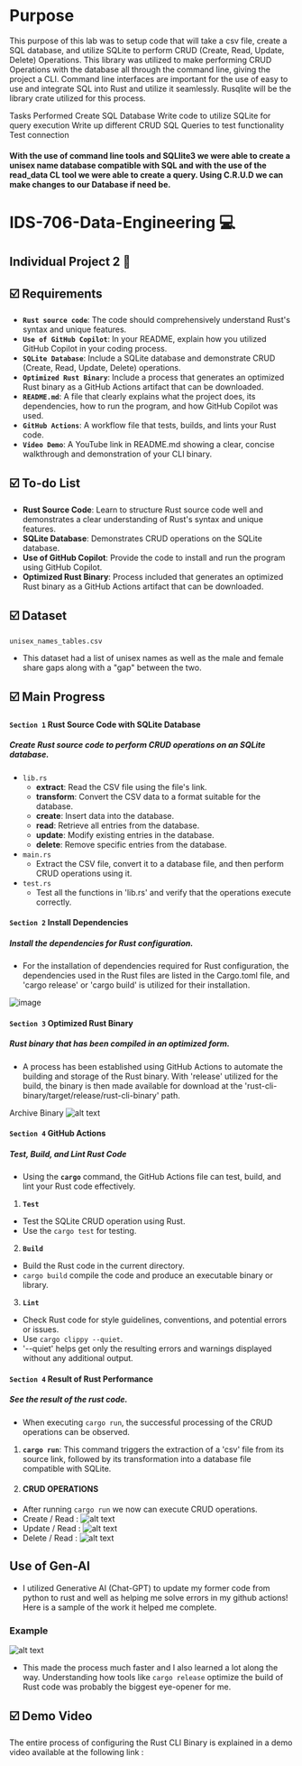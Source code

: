 
# Purpose
This purpose of this lab was to setup code that will take a csv file, create a SQL database, and utilize SQLite to perform CRUD (Create, Read, Update, Delete) Operations.  This library was utilized to make performing CRUD Operations with the database all through the command line, giving the project a CLI. Command line interfaces are important for the use of easy to use and integrate SQL into Rust and utilize it seamlessly. Rusqlite will be the library crate utilized for this process. 

Tasks Performed
Create SQL Database
Write code to utilize SQLite for query execution
Write up different CRUD SQL Queries to test functionality
Test connection

#### With the use of command line tools and SQLlite3 we were able to create a unisex name database compatible with SQL and with the use of the read_data CL tool we were able to create a query. Using C.R.U.D we can make changes to our Database if need be.

# IDS-706-Data-Engineering :computer:

## Individual Project 2 :page_facing_up:

## :ballot_box_with_check: Requirements
* __`Rust source code`__: The code should comprehensively understand Rust's syntax and unique features.
* __`Use of GitHub Copilot`__: In your README, explain how you utilized GitHub Copilot in your coding process.
* __`SQLite Database`__: Include a SQLite database and demonstrate CRUD (Create, Read, Update, Delete) operations.
* __`Optimized Rust Binary`__: Include a process that generates an optimized Rust binary as a GitHub Actions artifact that can be downloaded.
* __`README.md`__: A file that clearly explains what the project does, its dependencies, how to run the program, and how GitHub Copilot was used.
* __`GitHub Actions`__: A workflow file that tests, builds, and lints your Rust code.
* __`Video Demo`__: A YouTube link in README.md showing a clear, concise walkthrough and demonstration of your CLI binary.

## :ballot_box_with_check: To-do List
* __Rust Source Code__: Learn to structure Rust source code well and demonstrates a clear understanding of Rust's syntax and unique features.
* __SQLite Database__: Demonstrates CRUD operations on the SQLite database.
* __Use of GitHub Copilot__: Provide the code to install and run the program using GitHub Copilot.
* __Optimized Rust Binary__: Process included that generates an optimized Rust binary as a GitHub Actions artifact that can be downloaded.

## :ballot_box_with_check: Dataset
`unisex_names_tables.csv`
  - This dataset had a list of unisex names as well as the male and female share gaps along with a "gap" between the two.


## :ballot_box_with_check: Main Progress
#### `Section 1` Rust Source Code with SQLite Database
##### Create Rust source code to perform CRUD operations on an SQLite database.
* `lib.rs`
  - __extract__: Read the CSV file using the file's link.
  - __transform__: Convert the CSV data to a format suitable for the database.
  - __create__: Insert data into the database.
  - __read__:  Retrieve all entries from the database.
  - __update__: Modify existing entries in the database.
  - __delete__: Remove specific entries from the database.
* `main.rs`
  - Extract the CSV file, convert it to a database file, and then perform CRUD operations using it.
* `test.rs`
  - Test all the functions in 'lib.rs' and verify that the operations execute correctly.
 
#### `Section 2` Install Dependencies
##### Install the dependencies for Rust configuration.
* For the installation of dependencies required for Rust configuration, the dependencies used in the Rust files are listed in the Cargo.toml file, and 'cargo release'  or 'cargo build' is utilized for their installation.

![image](https://github.com/nogibjj/IDS706-Individual-Project-2-sp699/assets/143478016/ec4e7d2c-71f1-4145-a8d6-fb57d6a16165)
#### `Section 3` Optimized Rust Binary
##### Rust binary that has been compiled in an optimized form.
* A process has been established using GitHub Actions to automate the building and storage of the Rust binary. With 'release' utilized for the build, the binary is then made available for download at the 'rust-cli-binary/target/release/rust-cli-binary' path.

Archive Binary 
![alt text](image-4.png)

#### `Section 4` GitHub Actions
##### Test, Build, and Lint Rust Code
* Using the __`cargo`__ command, the GitHub Actions file can test, build, and lint your Rust code effectively.
1. __`Test`__
  - Test the SQLite CRUD operation using Rust.
  - Use the `cargo test` for testing.


2. __`Build`__
  - Build the Rust code in the current directory.
  - `cargo build` compile the code and produce an executable binary or library.



3. __`Lint`__
  - Check Rust code for style guidelines, conventions, and potential errors or issues.
  - Use `cargo clippy --quiet`.
  - '--quiet' helps get only the resulting errors and warnings displayed without any additional output.


#### `Section 4` Result of Rust Performance
##### See the result of the rust code.
* When executing `cargo run`, the successful processing of the CRUD operations can be observed.

1. __`cargo run`__: This command triggers the extraction of a 'csv' file from its source link, followed by its transformation into a database file compatible with SQLite.

2. #### CRUD OPERATIONS
- After running `cargo run` we now can execute CRUD operations. 
- Create / Read : ![alt text](image.png)
- Update / Read : ![alt text](image-1.png)
- Delete / Read : ![alt text](image-2.png)


## Use of Gen-AI 
- I utilized Generative AI (Chat-GPT) to update my former code from python to rust and well as helping me solve errors in my github actions! Here is a sample of the work it helped me complete.
### Example 
![alt text](image-3.png)

- This made the process much faster and I also learned a lot along the way. Understanding how tools like `cargo release` optimize the build of Rust code was probably the biggest eye-opener for me. 

## :ballot_box_with_check: Demo Video
The entire process of configuring the Rust CLI Binary is explained in a demo video available at the following link : 

